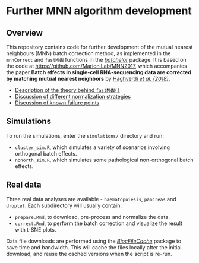 # Further MNN algorithm development

## Overview

This repository contains code for further development of the mutual nearest neighbours (MNN) batch correction method, as implemented in the `mnnCorrect` and `fastMNN` functions in the [_batchelor_](https://github.com/LTLA/batchelor) package.
It is based on the code at https://github.com/MarioniLab/MNN2017, which accompanies the paper **Batch effects in single-cell RNA-sequencing data are corrected by matching mutual nearest neighbors** by [Haghverdi _et al. (2018)_](https://doi.org/10.1038/nbt.4091).

- [Description of the theory behind `fastMNN()`](https://marionilab.github.io/FurtherMNN2018/theory/description.html)
- [Discussion of different normalization strategies](https://marionilab.github.io/FurtherMNN2018/theory/normalization.html)
- [Discussion of known failure points](https://marionilab.github.io/FurtherMNN2018/theory/failure.html)

## Simulations

To run the simulations, enter the `simulations/` directory and run:

- `cluster_sim.R`, which simulates a variety of scenarios involving orthogonal batch effects.
- `nonorth_sim.R`, which simulates some pathological non-orthogonal batch effects.

## Real data

Three real data analyses are available - `haematopoiesis`, `pancreas` and `droplet`.
Each subdirectory will usually contain:

- `prepare.Rmd`, to download, pre-process and normalize the data.
- `correct.Rmd`, to perform the batch correction and visualize the result with t-SNE plots.

Data file downloads are performed using the [_BiocFileCache_](https://bioconductor.org/packages/BiocFileCache) package to save time and bandwidth.
This will cache the files locally after the initial download, and reuse the cached versions when the script is re-run. 
